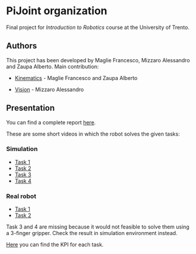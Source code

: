 # PiJoint organization

Final project for *Introduction to Robotics* course at the University of Trento.

## Authors

This project has been developed by Maglie Francesco, Mizzaro Alessandro and Zaupa Alberto. Main contribution:

* [Kinematics](https://github.com/PiJoint/kinematics) - Maglie Francesco and Zaupa Alberto

* [Vision](https://github.com/PiJoint/vision) - Mizzaro Alessandro


## Presentation

You can find a complete report [here](report).

These are some short videos in which the robot solves the given tasks:

### Simulation
* [Task 1](link)
* [Task 2](link)
* [Task 3](link)
* [Task 4](link)

### Real robot
* [Task 1](link)
* [Task 2](link)

Task 3 and 4 are missing because it would not feasible to solve them using a 3-finger gripper. Check the result in simulation environment instead.

[Here](https://github.com/PiJoint/.github/blob/aff5c1f586691f545a943c59b9ace7c1e575a44a/kpi.md) you can find the KPI for each task.
